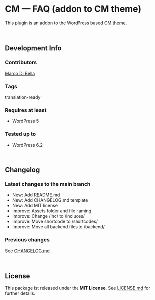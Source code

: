 #  CM &mdash; FAQ (addon to CM theme)
This plugin is an addon to the WordPress based [CM theme](https://github.com/mdibella-dev/cm).

<br>

## Development Info

### Contributors
[Marco Di Bella ](https://github.com/mdibella-dev)

### Tags
translation-ready

### Requires at least

* WordPress 5

### Tested up to

* WordPress 6.2

<br>

## Changelog

### Latest changes to the main branch

* New: Add README.md
* New: Add CHANGELOG.md template
* New: Add MIT license
* Improve: Assets folder and file naming
* Improve: Change /inc/ to /includes/
* Improve: Move shortcode to /shortcodes/
* Improve: Move all backend files to /backend/ 



### Previous changes

See [CHANGELOG.md](https://github.com/mdibella-dev/cm-theme-addon-kartenkontingent/blob/main/CHANGELOG.md).

<br>

## License

This package ist released under the **MIT License**. See [LICENSE.md](https://github.com/mdibella-dev/cm-theme-addon-kartenkontingent/blob/main/LICENSE.md) for further details.
